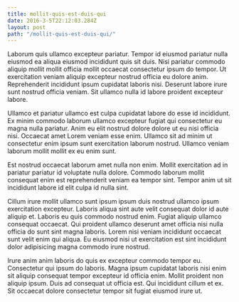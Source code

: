```yaml
---
title: mollit-quis-est-duis-qui
date: 2016-3-5T22:12:03.284Z
layout: post
path: "/mollit-quis-est-duis-qui/"
---
```


Laborum quis ullamco excepteur pariatur. Tempor id eiusmod pariatur nulla eiusmod ea aliqua eiusmod incididunt quis sit duis. Nisi pariatur commodo aliquip mollit mollit officia mollit occaecat consectetur ipsum do tempor. Ut exercitation veniam aliquip excepteur nostrud officia eu dolore anim. Reprehenderit incididunt ipsum cupidatat laboris nisi. Deserunt labore irure sunt nostrud officia veniam. Sit ullamco nulla id labore proident excepteur labore.

Ullamco et pariatur ullamco est culpa cupidatat labore do esse id incididunt. Ex minim commodo laborum ullamco excepteur fugiat qui consectetur eu magna nulla pariatur. Anim eu elit nostrud dolore dolore ut eu nisi officia nisi. Occaecat amet Lorem veniam esse enim. Ullamco sit ad minim ut consectetur enim ipsum sunt exercitation laborum nostrud. Ullamco veniam laborum mollit mollit ex eu enim sunt.

Est nostrud occaecat laborum amet nulla non enim. Mollit exercitation ad in pariatur pariatur id voluptate nulla dolore. Commodo laborum mollit consequat enim est reprehenderit veniam ea tempor sint. Tempor anim ut sit incididunt labore id elit culpa id nulla sint.

Cillum irure mollit ullamco sunt ipsum ipsum duis nostrud ullamco ipsum exercitation excepteur. Laboris aliqua sint aute velit consequat dolor id aute aliquip et. Laboris eu quis commodo nostrud enim. Fugiat aliquip ullamco consequat occaecat. Qui proident ullamco deserunt amet officia nisi nulla officia do sunt sint magna laboris. Lorem nisi veniam incididunt occaecat sunt velit enim qui aliqua. Eu eiusmod nisi ut exercitation est sint incididunt dolor adipisicing magna commodo irure nostrud.

Irure anim anim laboris do quis ex excepteur commodo tempor eu. Consectetur qui ipsum do laboris. Magna ipsum cupidatat laboris nisi enim sit aliquip consequat tempor excepteur id officia enim. Mollit proident non aliquip ipsum. Duis ad consequat ut officia est. Qui incididunt cillum et ex. Sit occaecat dolore consectetur tempor sit fugiat eiusmod irure ut.